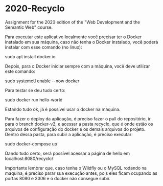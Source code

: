 # 2020-Recyclo

Assignment for the 2020 edition of the "Web Development and the Semantic Web" course.

Para executar este aplicativo localmente você precisar ter o Docker instalado em sua máquina, caso não tenha o Docker instalado, você poderá instalar com esse comando (no linux):

sudo apt install docker.io


Depois, para o Docker iniciar sempre com a máquina, você deve utilizar este comando:

sudo systemctl enable --now docker


Para testar se deu tudo certo:

sudo docker run hello-world


Estando tudo ok, já é possível usar o docker na máquina. 

Para fazer o deploy da aplicação, é preciso fazer o pull do repositório, ir para o branch docker-v2, e acessar a pasta recyclo, que é onde estão os arquivos de configuração do docker e os demais arquivos do projeto. Dentro dessa pasta, para subir a aplicação, é preciso executar:

sudo docker-compose up


Dando tudo certo, será possível acessar a página de hello em localhost:8080/recyclo/

Importante lembrar que, caso tenha o Wildfly ou o MySQL rodando na maquina, é preciso parar sua execução antes, pois eles ficam ocupando as portas 8080 e 3306 e  o docker não consegue subir.

